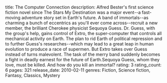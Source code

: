 title: The Computer Connection
description: Alfred Bester's first science fiction novel since The Stars My Destination was a major event--a fast-moving adventure story set in Earth's future. A band of immortals--as charming a bunch of eccentrics as you'll ever come across--recruit a new member, the brilliant Cherokee physicist Sequoya Guess. Dr. Guess, with the group's help, gains control of Extro, the super-computer that controls all mechanical activity on Earth. The plan to rid Earth of political repression and to further Guess's researches--which may lead to a great leap in human evolution to produce a race of supermen. But Extro takes over Guess instead of turns malevolent. The task of the merry band suddenly becomes a fight in deadly earnest for the future of Earth.Sequoya Guess, whom they love, must be killed. And how do you kill an immortal?
rating: 3
rating_count: 6
pages: 321
release_date: 2010-02-11
genres: Fiction, Science fiction, Fantasy, Classics, Mystery